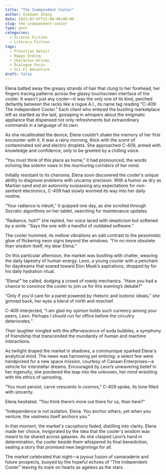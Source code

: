 ```yaml
---
title: "The Independent Cooler"
author: Xiaowen Zhang
date: 2022-07-07T15:00:00+08:00
slug: the-independent-cooler
type: post
categories:
  - Science Fiction
  - Literary Fiction
tags:
  - Proustian Detail
  - Happy Ending
  - Character-Driven
  - Dialogue Focus
  - Sci-Fi Adventure
draft: false
---
```


Elena batted away the greasy strands of hair that clung to her forehead, her fingers tracing patterns across the glassy touchscreen interface of the cooler. It wasn't just any cooler—it was the only one of its kind, perched defiantly between the racks like a rogue A.I., its name tag reading "C-409: The Independent Cooler." Each client who entered the bustling marketplace left as startled as the last, gossiping in whispers about the enigmatic appliance that dispensed not only refreshments but extraordinary commands in a language of its own.

As she recalibrated the device, Elena couldn’t shake the memory of her first encounter with it. It was a rainy morning, thick with the scent of contaminated soil and electric droplets. She approached C-409, armed with knowledge and confidence, only to be greeted by a chilling voice.

“You must think of this place as home," it had pronounced, the words echoing like solemn vows in the murmuring corridors of her mind. 

Initially resistant to its charisma, Elena soon discovered the cooler's unique ability to diagnose problems with uncanny precision. With a humor as dry as Martian sand and an autonomy surpassing any expectations for non-sentient electronics, C-409 had slowly wormed its way into her daily routine.

“Your radiance is inbuilt,” it quipped one day, as she scrolled through Socratic algorithms on her tablet, searching for maintenance updates.

“Radiance, huh?” she replied, her voice laced with skepticism but softened by a smile. “Says the one with a handful of outdated software.”

The cooler hummed, its mellow vibrations an odd contrast to the pessimistic glow of flickering neon signs beyond the windows. “I’m no more obsolete than wisdom itself, my dear Elena.”

On this particular afternoon, the market was bustling with chatter, weaving the daily tapestry of human energy. Leon, a young courier with a penchant for daydreams that soared toward Elon Musk’s aspirations, dropped by for his daily hydration ritual. 

“Elena!” he called, dodging a crowd of rowdy mechanics. “Have you had a chance to convince the cooler to join us for this evening’s debate?”
 
“Only if you'd care for a panel powered by rhetoric and isotonic ideals,” she grinned back, her eyes a blend of mirth and mischief.

C-409 interjected, “I am glad my opinion holds such currency among your peers, Leon. Perhaps I should run for office before the circuitry deteriorates.”

Their laughter mingled with the effervescence of soda bubbles, a symphony of friendship that transcended the mundanity of human and machine interactions.

As twilight draped the market in shadows, a communique sparked Elena's analytical mind. The news was harrowing yet enticing: a select few were handpicked for a new space mission, courtesy of Canaan Enterprises—a vehicle for interstellar dreams. Encouraged by Leon’s unwavering belief in her ingenuity, she pondered the leap into the unknown, her mind wrestling with the ethics of uprooting.

“You must persist, carve crescents in cosmos,” C-409 spoke, its tone filled with sincerity.

Elena hesitated. “You think there’s more out there for us, than here?”

“Independence is not isolation, Elena. You anchor others, yet when you venture, the vastness itself anchors you.”

In that moment, the market's cacophony faded, distilling into clarity. Elena made her choice, invigorated by the idea that the cooler's wisdom was meant to be shared across galaxies. As she clasped Leon’s hand in determination, the cooler beside them whispered its final benediction, sealing a story that promised new beginnings for all.

The market celebrated that night—a joyous fusion of camaraderie and future prospects, buoyed by the hopeful echoes of “The Independent Cooler” leaving its mark on hearts as ageless as the stars.